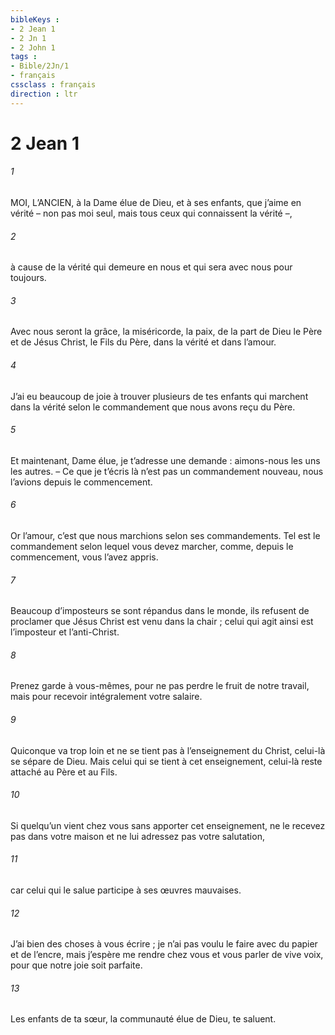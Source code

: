 ```yaml
---
bibleKeys : 
- 2 Jean 1
- 2 Jn 1
- 2 John 1
tags : 
- Bible/2Jn/1
- français
cssclass : français
direction : ltr
---
```


# 2 Jean 1

###### 1
MOI, L’ANCIEN, à la Dame élue de Dieu, et à ses enfants, que j’aime en vérité – non pas moi seul, mais tous ceux qui connaissent la vérité –,
###### 2
à cause de la vérité qui demeure en nous et qui sera avec nous pour toujours.
###### 3
Avec nous seront la grâce, la miséricorde, la paix, de la part de Dieu le Père et de Jésus Christ, le Fils du Père, dans la vérité et dans l’amour.
###### 4
J’ai eu beaucoup de joie à trouver plusieurs de tes enfants qui marchent dans la vérité selon le commandement que nous avons reçu du Père.
###### 5
Et maintenant, Dame élue, je t’adresse une demande : aimons-nous les uns les autres. – Ce que je t’écris là n’est pas un commandement nouveau, nous l’avions depuis le commencement.
###### 6
Or l’amour, c’est que nous marchions selon ses commandements. Tel est le commandement selon lequel vous devez marcher, comme, depuis le commencement, vous l’avez appris.
###### 7
Beaucoup d’imposteurs se sont répandus dans le monde, ils refusent de proclamer que Jésus Christ est venu dans la chair ; celui qui agit ainsi est l’imposteur et l’anti-Christ.
###### 8
Prenez garde à vous-mêmes, pour ne pas perdre le fruit de notre travail, mais pour recevoir intégralement votre salaire.
###### 9
Quiconque va trop loin et ne se tient pas à l’enseignement du Christ, celui-là se sépare de Dieu. Mais celui qui se tient à cet enseignement, celui-là reste attaché au Père et au Fils.
###### 10
Si quelqu’un vient chez vous sans apporter cet enseignement, ne le recevez pas dans votre maison et ne lui adressez pas votre salutation,
###### 11
car celui qui le salue participe à ses œuvres mauvaises.
###### 12
J’ai bien des choses à vous écrire ; je n’ai pas voulu le faire avec du papier et de l’encre, mais j’espère me rendre chez vous et vous parler de vive voix, pour que notre joie soit parfaite.
###### 13
Les enfants de ta sœur, la communauté élue de Dieu, te saluent.
